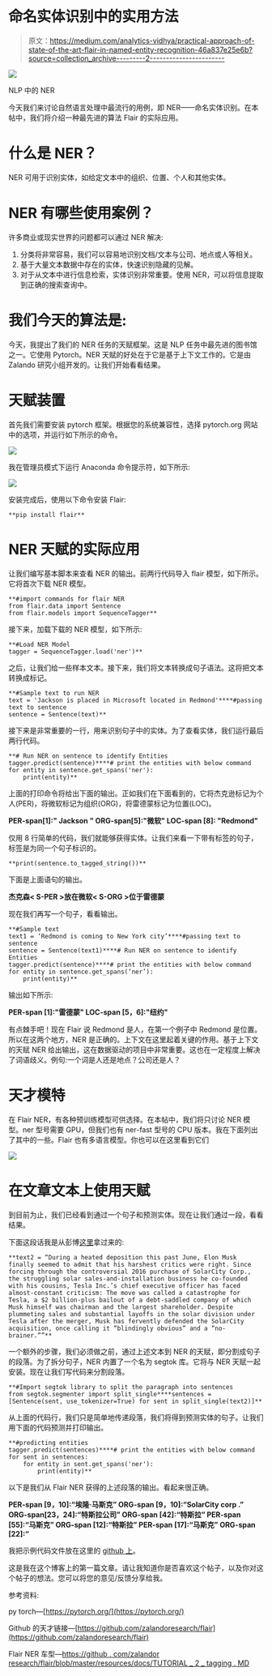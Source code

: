 # 命名实体识别中的实用方法

> 原文：<https://medium.com/analytics-vidhya/practical-approach-of-state-of-the-art-flair-in-named-entity-recognition-46a837e25e6b?source=collection_archive---------2----------------------->

![](img/f1eb14a3c8e5a7ce9f4432bc9aa579a5.png)

NLP 中的 NER

今天我们来讨论自然语言处理中最流行的用例，即 NER——命名实体识别。在本帖中，我们将介绍一种最先进的算法 Flair 的实际应用。

# 什么是 NER？

NER 可用于识别实体，如给定文本中的组织、位置、个人和其他实体。

# NER 有哪些使用案例？

许多商业或现实世界的问题都可以通过 NER 解决:

1.  分类将非常容易，我们可以容易地识别文档/文本与公司、地点或人等相关。
2.  基于大量文本数据中存在的实体，快速识别隐藏的见解。
3.  对于从文本中进行信息检索，实体识别非常重要。使用 NER，可以将信息提取到正确的搜索查询中。

# 我们今天的算法是:

今天，我提出了我们的 NER 任务的天赋框架。这是 NLP 任务中最先进的图书馆之一。它使用 Pytorch。NER 天赋的好处在于它是基于上下文工作的。它是由 Zalando 研究小组开发的。让我们开始看看结果。

# 天赋装置

首先我们需要安装 pytorch 框架。根据您的系统兼容性，选择 pytorch.org 网站中的选项，并运行如下所示的命令。

![](img/fd1e344e341bb6ececaedfe787071258.png)

我在管理员模式下运行 Anaconda 命令提示符，如下所示:

![](img/b5f0be06aac89edf8ade9d4e12b370c0.png)

安装完成后，使用以下命令安装 Flair:

```
**pip install flair**
```

# NER 天赋的实际应用

让我们编写基本脚本来查看 NER 的输出。前两行代码导入 flair 模型，如下所示。它将首次下载 NER 模型。

```
**#import commands for flair NER
from flair.data import Sentence
from flair.models import SequenceTagger**
```

接下来，加载下载的 NER 模型，如下所示:

```
**#Load NER Model
tagger = SequenceTagger.load('ner')**
```

之后，让我们给一些样本文本。接下来，我们将文本转换成句子语法。这将把文本转换成标记。

```
**#Sample text to run NER
text = 'Jackson is placed in Microsoft located in Redmond'****#passing text to sentence
sentence = Sentence(text)**
```

接下来是非常重要的一行，用来识别句子中的实体。为了查看实体，我们运行最后两行代码。

```
**# Run NER on sentence to identify Entities
tagger.predict(sentence)****# print the entities with below command
for entity in sentence.get_spans('ner'):
    print(entity)**
```

上面的打印命令将给出下面的输出。正如我们在下面看到的，它将杰克逊标记为个人(PER)，将微软标记为组织(ORG)，将雷德蒙标记为位置(LOC)。

**PER-span[1]:" Jackson "
ORG-span[5]:"微软"
LOC-span [8]: "Redmond"**

仅用 8 行简单的代码，我们就能够获得实体。让我们来看一下带有标签的句子，标签是为同一个句子标识的。

```
**print(sentence.to_tagged_string())**
```

下面是上面语句的输出。

**杰克森< S-PER >放在微软< S-ORG >位于雷德蒙<S-LOC>**

现在我们再写一个句子，看看输出。

```
**#Sample text
text1 = ‘Redmond is coming to New York city’****#passing text to sentence
sentence = Sentence(text1)****# Run NER on sentence to identify Entities
tagger.predict(sentence)****# print the entities with below command
for entity in sentence.get_spans(‘ner’):
    print(entity)**
```

输出如下所示:

**PER-span [1]:"雷德蒙"
LOC-span [5，6]:"纽约"**

有点棘手吧！现在 Flair 说 Redmond 是人，在第一个例子中 Redmond 是位置。所以在这两个地方，NER 是正确的。上下文在这里起着关键的作用。基于上下文的天赋 NER 给出输出，这在数据驱动的项目中非常重要。这也在一定程度上解决了词语歧义。例句:一个词是人还是地点？公司还是人？

# 天才模特

在 Flair NER，有各种预训练模型可供选择。在本帖中，我们将只讨论 NER 模型。ner 型号需要 GPU，但我们也有 ner-fast 型号的 CPU 版本。我在下面列出了其中的一些。Flair 也有多语言模型。你也可以在这里看到它们

![](img/aa3000a4ff50a50bafd92de784987b9a.png)

# 在文章文本上使用天赋

到目前为止，我们已经看到通过一个句子和预测实体。现在让我们通过一段，看看结果。

下面这段话我是从彭博[这里](https://www.bloomberg.com/news/articles/2019-11-13/elon-musk-s-solar-deal-has-become-top-threat-to-tesla-s-future)拿过来的:

```
**text2 = “During a heated deposition this past June, Elon Musk finally seemed to admit that his harshest critics were right. Since forcing through the controversial 2016 purchase of SolarCity Corp., the struggling solar sales-and-installation business he co-founded with his cousins, Tesla Inc.’s chief executive officer has faced almost-constant criticism: The move was called a catastrophe for Tesla, a $2 billion-plus bailout of a debt-saddled company of which Musk himself was chairman and the largest shareholder. Despite plummeting sales and substantial layoffs in the solar division under Tesla after the merger, Musk has fervently defended the SolarCity acquisition, once calling it “blindingly obvious” and a “no-brainer.””**
```

一个额外的步骤，我们必须做之前，通过上述文本到 NER 的天赋，即分割成句子的段落。为了拆分句子，NER 内置了一个名为 segtok 库。它将与 NER 天赋一起安装。现在让我们写代码来分割段落。

```
**#Import segtok library to split the paragraph into sentences
from segtok.segmenter import split_single****sentences = [Sentence(sent, use_tokenizer=True) for sent in split_single(text2)]**
```

从上面的代码行，我们只是简单地传递段落，我们将得到预测实体的句子。让我们用下面的代码预测并打印输出。

```
**#predicting entities
tagger.predict(sentences)****# print the entities with below command
for sent in sentences:
    for entity in sent.get_spans('ner'):
        print(entity)**
```

以下是我们从 Flair NER 获得的上述段落的输出。看起来很正确。

**PER-span [9，10]:“埃隆·马斯克”
ORG-span [9，10]:“SolarCity corp .”
ORG-span[23，24]:“特斯拉公司”
ORG-span [42]:“特斯拉”
PER-span [55]:“马斯克”
ORG-span [12]:“特斯拉”
PER-span [17]:“马斯克”
ORG-span [22]:“**

我把示例代码文件放在这里的 [github 上](https://github.com/punna111/Flair)。

这是我在这个博客上的第一篇文章。请让我知道你是否喜欢这个帖子，以及你对这个帖子的想法。您可以将您的意见/反馈分享给我。

参考资料:

py torch—[https://pytorch.org/](https://pytorch.org/)

Github 的天才链接—[https://github.com/zalandoresearch/flair](https://github.com/zalandoresearch/flair)

Flair NER 车型—[https://github . com/zalandor research/flair/blob/master/resources/docs/TUTORIAL _ 2 _ tagging . MD](https://github.com/zalandoresearch/flair/blob/master/resources/docs/TUTORIAL_2_TAGGING.md)